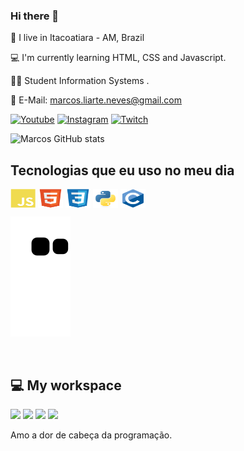 ### Hi there 👋

🌆 I live in Itacoatiara - AM, Brazil

💻 I'm currently learning HTML, CSS and Javascript.

🧗‍♂️ Student Information Systems .

📧 E-Mail: marcos.liarte.neves@gmail.com

[![Youtube](https://img.shields.io/badge/YouTube-FF0000?style=for-the-badge&logo=youtube&logoColor=white)](https://www.youtube.com/channel/UCmQ_UUii45NKhGUQJq0zflA)
[![Instagram](https://img.shields.io/badge/Instagram-E4405F?style=for-the-badge&logo=instagram&logoColor=white)](https://www.instagram.com/marcosliarte/)
[![Twitch](https://img.shields.io/badge/Twitch-9146FF?style=for-the-badge&logo=twitch&logoColor=white)](https://www.twitch.tv/liarteee)

![Marcos GitHub stats](https://github-readme-stats.vercel.app/api?username=marcosliarte32&show_icons=true&theme=dracula&count_private=true)

## Tecnologias que eu uso no meu dia

<div style="display: inline_block">
<img align="center" alt="Rokku-Js" height="30" width="40" src="https://raw.githubusercontent.com/devicons/devicon/master/icons/javascript/javascript-plain.svg">
  <img align="center" alt="Rokku-HTML" height="30" width="40" src="https://raw.githubusercontent.com/devicons/devicon/master/icons/html5/html5-original.svg">
  <img align="center" alt="Rokku-CSS" height="30" width="40" src="https://raw.githubusercontent.com/devicons/devicon/master/icons/css3/css3-original.svg">
  <img align="center" alt="Rokku-Python" height="30" width="40" src="https://raw.githubusercontent.com/devicons/devicon/master/icons/python/python-original.svg">
  <img align="center" alt="Rokku-C" height="30" width="40" src="https://raw.githubusercontent.com/devicons/devicon/master/icons/c/c-original.svg">

  ![Snake animation](https://github.com/rafaballerini/rafaballerini/blob/output/github-contribution-grid-snake.svg)
</div><br/>

## 💻 My workspace <br>

<div>
<img src="https://img.shields.io/badge/dellg15-NVIDIA_GTX_1650-0078B6?style=for-the-badge&logo=windows&logoColor=white">
<img src="https://img.shields.io/badge/Windows-0078D6?style=for-the-badge&logo=windows&logoColor=white">
<img src="https://img.shields.io/badge/Core_i5_10th-0072C5?style=for-the-badge&logo=intel&logoColor=white">
<img src="https://img.shields.io/badge/RAM_16GB-0071C5?style=for-the-badge">
</div>

Amo a dor de cabeça da programação.

